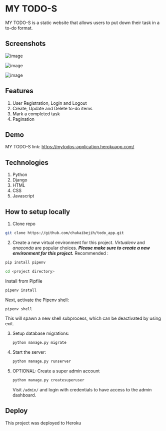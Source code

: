 # MY TODO-S

MY TODO-S is a static website that allows users to put down their task in a to-do format.

## Screenshots
![image](https://user-images.githubusercontent.com/29266211/194055214-d1148840-f7a7-48f3-9b95-aef367b72f76.png)

![image](https://user-images.githubusercontent.com/29266211/194055353-ff57e42e-f1bc-48af-940c-e5c336d6cd8b.png)

![image](https://user-images.githubusercontent.com/29266211/194055728-23c9f543-1928-4e9f-a9e2-3176ca6b0805.png)


## Features
1. User Registration, Login and Logout
2. Create, Update and Delete to-do items
3. Mark a completed task
4. Pagination

## Demo
  MY TODO-S link: https://mytodos-application.herokuapp.com/

## Technologies

1. Python
2. Django
3. HTML
4. CSS
5. Javascript


## How to setup locally
1. Clone repo
  ```bash
  git clone https://github.com/chukaibejih/todo_app.git
  ```
  
2. Create a new virtual environment for this project. *Virtualenv* and *anaconda* are popular choices. ***Please make sure to create a new environment for this project.***
  Recommended : 
  ```bash
  pip install pipenv
  ```
  ```bash
  cd <project directory>
  ```
  Install from Pipfile
  ```bash
  pipenv install
  ```
  Next, activate the Pipenv shell:
  ```bash
  pipenv shell
  ```
  This will spawn a new shell subprocess, which can be deactivated by using exit.
  
3.  Setup database migrations:

     ```bash
     python manage.py migrate
    ```
4. Start the server:

   ```bash
   python manage.py runserver
   ```
   
5. OPTIONAL: Create a super admin account

   ```bash
   python manage.py createsuperuser
   ```

   Visit `/admin/` and login with credentials to have access to the admin dashboard.
  
## Deploy
  This project was deployed to Heroku
